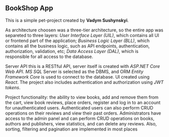 ## BookShop App

This is a simple pet-project created by **Vadym Sushynskyi**. 

As architecture choosen was a three-tier architecture, so the entire app was separeted to three layers: *User Interface Layer (UIL)*, which contains all UI or frontend part of the application; *Business Logic Layer (BLL)*, which contains all the business logic, such as API endpoints, authentication, authorization, validation, etc; *Data Access Layer (DAL)*, which is responsible for all access to the database.

Server API this is a RESTful API, server itself is created with *ASP.NET Core Web API*. *MS SQL* Server is selected as the DBMS, and ORM *Entity Framework Core* is used to connect to the database. UI created using *React*. The project also includes authentication and authorization using *JWT tokens*.

Project functionality: the ability to view books, add and remove them from the cart, view book reviews, place orders, register and log in to an account for unauthenticated users. Authenticated users can also perform CRUD operations on their reviews and view their past orders. Administrators have access to the admin panel and can perform CRUD operations on books, authors and publishers, view statistics, and can delete any reviews. Also, sorting, filtering and pagination are implemented in most places
